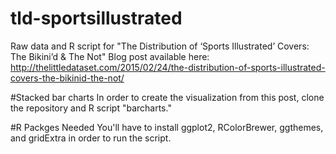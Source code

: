 # tld-sportsillustrated
Raw data and R script for "The Distribution of ‘Sports Illustrated’ Covers: The Bikini’d &amp; The Not"
Blog post available here: http://thelittledataset.com/2015/02/24/the-distribution-of-sports-illustrated-covers-the-bikinid-the-not/

#Stacked bar charts
In order to create the visualization from this post, clone the repository and R script "barcharts."

#R Packges Needed
You'll have to install ggplot2, RColorBrewer, ggthemes, and gridExtra in order to run the script.
